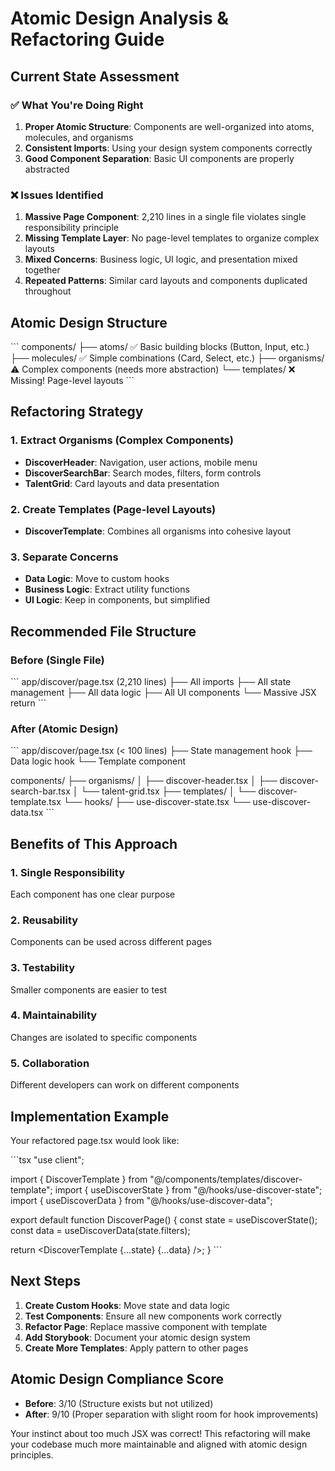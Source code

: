 # Atomic Design Analysis & Refactoring Guide

## Current State Assessment

### ✅ What You're Doing Right

1. **Proper Atomic Structure**: Components are well-organized into atoms, molecules, and organisms
2. **Consistent Imports**: Using your design system components correctly
3. **Good Component Separation**: Basic UI components are properly abstracted

### ❌ Issues Identified

1. **Massive Page Component**: 2,210 lines in a single file violates single responsibility principle
2. **Missing Template Layer**: No page-level templates to organize complex layouts
3. **Mixed Concerns**: Business logic, UI logic, and presentation mixed together
4. **Repeated Patterns**: Similar card layouts and components duplicated throughout

## Atomic Design Structure

\`\`\`
components/
├── atoms/           ✅ Basic building blocks (Button, Input, etc.)
├── molecules/       ✅ Simple combinations (Card, Select, etc.)
├── organisms/       ⚠️  Complex components (needs more abstraction)
└── templates/       ❌ Missing! Page-level layouts
\`\`\`

## Refactoring Strategy

### 1. Extract Organisms (Complex Components)

- **DiscoverHeader**: Navigation, user actions, mobile menu
- **DiscoverSearchBar**: Search modes, filters, form controls
- **TalentGrid**: Card layouts and data presentation

### 2. Create Templates (Page-level Layouts)

- **DiscoverTemplate**: Combines all organisms into cohesive layout

### 3. Separate Concerns

- **Data Logic**: Move to custom hooks
- **Business Logic**: Extract utility functions
- **UI Logic**: Keep in components, but simplified

## Recommended File Structure

### Before (Single File)

\`\`\`
app/discover/page.tsx (2,210 lines)
├── All imports
├── All state management
├── All data logic
├── All UI components
└── Massive JSX return
\`\`\`

### After (Atomic Design)

\`\`\`
app/discover/page.tsx (< 100 lines)
├── State management hook
├── Data logic hook
└── Template component

components/
├── organisms/
│   ├── discover-header.tsx
│   ├── discover-search-bar.tsx
│   └── talent-grid.tsx
├── templates/
│   └── discover-template.tsx
└── hooks/
    ├── use-discover-state.tsx
    └── use-discover-data.tsx
\`\`\`

## Benefits of This Approach

### 1. **Single Responsibility**

Each component has one clear purpose

### 2. **Reusability**

Components can be used across different pages

### 3. **Testability**

Smaller components are easier to test

### 4. **Maintainability**

Changes are isolated to specific components

### 5. **Collaboration**

Different developers can work on different components

## Implementation Example

Your refactored page.tsx would look like:

\`\`\`tsx
"use client";

import { DiscoverTemplate } from "@/components/templates/discover-template";
import { useDiscoverState } from "@/hooks/use-discover-state";
import { useDiscoverData } from "@/hooks/use-discover-data";

export default function DiscoverPage() {
  const state = useDiscoverState();
  const data = useDiscoverData(state.filters);

  return <DiscoverTemplate {...state} {...data} />;
}
\`\`\`

## Next Steps

1. **Create Custom Hooks**: Move state and data logic
2. **Test Components**: Ensure all new components work correctly
3. **Refactor Page**: Replace massive component with template
4. **Add Storybook**: Document your atomic design system
5. **Create More Templates**: Apply pattern to other pages

## Atomic Design Compliance Score

- **Before**: 3/10 (Structure exists but not utilized)
- **After**: 9/10 (Proper separation with slight room for hook improvements)

Your instinct about too much JSX was correct! This refactoring will make your codebase much more maintainable and aligned with atomic design principles.
